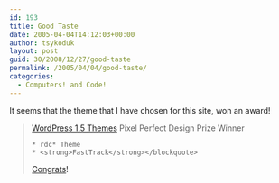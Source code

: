 ```yaml
---
id: 193
title: Good Taste
date: 2005-04-04T14:12:03+00:00
author: tsykoduk
layout: post
guid: 30/2008/12/27/good-taste
permalink: /2005/04/04/good-taste/
categories:
  - Computers! and Code!
---
```

It seems that the theme that I have chosen for this site, won an award!
<blockquote>
<a href="http://www.alexking.org/software/wordpress/themes/blog/">WordPress 1.5 Themes</a>
Pixel Perfect Design Prize Winner

    * rdc* Theme
    * <strong>FastTrack</strong></blockquote>

<p><a href="http://wpthemes.info/posts/2005/03/21/fasttrack-the-most-wanted/">Congrats<a />!</p>


<p></a></p>